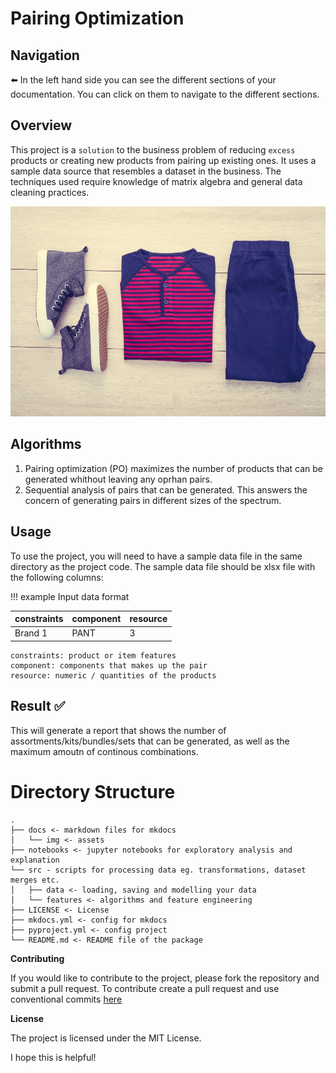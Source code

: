 Pairing Optimization
==============

## Navigation
⬅️ In the left hand side you can see the different sections of your documentation. 
You can click on them to navigate to the different sections.

## Overview

This project is a `solution` to the business problem of reducing `excess` products or creating new products from pairing up existing ones. It uses a sample data source that resembles a dataset in the business. The techniques used require knowledge of matrix algebra and general data cleaning practices.

![Pairs](img/suggestion.jpg)

## Algorithms

1.  Pairing optimization (PO) maximizes the number of products that can be generated whithout leaving any oprhan pairs.
2.  Sequential analysis of pairs that can be generated. This answers the concern of generating pairs in different sizes of the spectrum.

## Usage

To use the project, you will need to have a sample data file in the same directory as the project code. The sample data file should be xlsx file with the following columns:

!!! example
    Input data format

| constraints | component | resource |
|-------------|-----------|----------|
| Brand 1     | PANT      | 3        |

    constraints: product or item features
    component: components that makes up the pair
    resource: numeric / quantities of the products


## Result ✅
This will generate a report that shows the number of assortments/kits/bundles/sets that can be generated, as well as the maximum amoutn of continous combinations.

Directory Structure
==============

    .
    ├── docs <- markdown files for mkdocs
    │   └── img <- assets
    ├── notebooks <- jupyter notebooks for exploratory analysis and explanation
    └── src - scripts for processing data eg. transformations, dataset merges etc.
    │   ├── data <- loading, saving and modelling your data
    │   └── features <- algorithms and feature engineering
    ├── LICENSE <- License
    ├── mkdocs.yml <- config for mkdocs
    ├── pyproject.yml <- config project
    └── README.md <- README file of the package

**Contributing**

If you would like to contribute to the project, please fork the repository and submit a pull request.
To contribute create a pull request and use conventional commits [here](https://www.conventionalcommits.org/en/v1.0.0/#summary)

**License**

The project is licensed under the MIT License.

I hope this is helpful!
